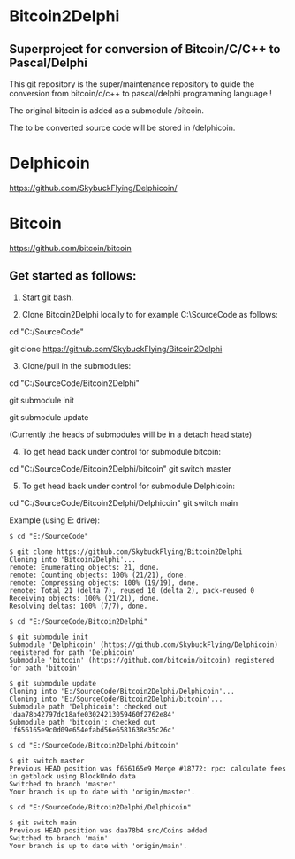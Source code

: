# Bitcoin2Delphi

## Superproject for conversion of Bitcoin/C/C++ to Pascal/Delphi

This git repository is the super/maintenance repository to guide
the conversion from bitcoin/c/c++ to pascal/delphi programming language !

The original bitcoin is added as a submodule /bitcoin.

The to be converted source code will be stored in /delphicoin.

# Delphicoin

https://github.com/SkybuckFlying/Delphicoin/

# Bitcoin 

https://github.com/bitcoin/bitcoin

## Get started as follows:

1. Start git bash.

2. Clone Bitcoin2Delphi locally to for example C:\SourceCode as follows:

cd "C:/SourceCode"
    
git clone https://github.com/SkybuckFlying/Bitcoin2Delphi

3. Clone/pull in the submodules:

cd "C:/SourceCode/Bitcoin2Delphi"
 
git submodule init

git submodule update 

(Currently the heads of submodules will be in a detach head state)

4. To get head back under control for submodule bitcoin:

cd "C:/SourceCode/Bitcoin2Delphi/bitcoin"
git switch master

5. To get head back under control for submodule Delphicoin:

cd "C:/SourceCode/Bitcoin2Delphi/Delphicoin"
git switch main

Example (using E: drive):

    $ cd "E:/SourceCode"

    $ git clone https://github.com/SkybuckFlying/Bitcoin2Delphi
    Cloning into 'Bitcoin2Delphi'...
    remote: Enumerating objects: 21, done.
    remote: Counting objects: 100% (21/21), done.
    remote: Compressing objects: 100% (19/19), done.
    remote: Total 21 (delta 7), reused 10 (delta 2), pack-reused 0
    Receiving objects: 100% (21/21), done.
    Resolving deltas: 100% (7/7), done.

    $ cd "E:/SourceCode/Bitcoin2Delphi"

    $ git submodule init
    Submodule 'Delphicoin' (https://github.com/SkybuckFlying/Delphicoin) registered for path 'Delphicoin'
    Submodule 'bitcoin' (https://github.com/bitcoin/bitcoin) registered for path 'bitcoin'

    $ git submodule update
    Cloning into 'E:/SourceCode/Bitcoin2Delphi/Delphicoin'...
    Cloning into 'E:/SourceCode/Bitcoin2Delphi/bitcoin'...
    Submodule path 'Delphicoin': checked out 'daa78b42797dc18afe03024213059460f2762e84'
    Submodule path 'bitcoin': checked out 'f656165e9c0d09e654efabd56e6581638e35c26c'
    
    $ cd "E:/SourceCode/Bitcoin2Delphi/bitcoin"
 
    $ git switch master
    Previous HEAD position was f656165e9 Merge #18772: rpc: calculate fees in getblock using BlockUndo data
    Switched to branch 'master'
    Your branch is up to date with 'origin/master'.
    
    $ cd "E:/SourceCode/Bitcoin2Delphi/Delphicoin"
    
    $ git switch main
    Previous HEAD position was daa78b4 src/Coins added
    Switched to branch 'main'
    Your branch is up to date with 'origin/main'.
